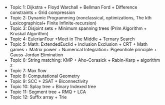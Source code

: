 - Topic 1: Dijkstra +  Floyd Warchall + Bellman Ford  + Difference constraints + Grid compression
- Topic 2: Dynamic Programming (nonclassical, optimizations, The kth Lexicographical+ Finite Infinite-recursion)
- Topic 3: Disjoint sets + Minimum spanning trees (Prim Algorithm + Kruskal Algorithm)
- Topic 4: EulerianTour +Meet in The Middle + Ternary Search
- Topic 5: Math:  ExtendedEuclid + Inclusion Exclusion + CRT + Math games + Matrix power + Numerical Integration+ Pigeonhole principle + Gauss-Jordan Elimination
- Topic 6: String matching: KMP  + Aho-Corasick + Rabin-Karp + algorithm z
- Topic 7: Max flow
- Topic 8: Computational Geometry
- Topic 9: SCC + 2SAT + Biconnectivity
- Topic 10: Splay tree + Binary Indexed tree
- Topic 11: Segment tree + RMQ + LCA
- Topic 12: Suffix array + Trie
